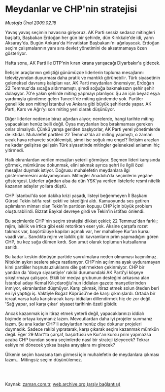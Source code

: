 # Meydanlar ve CHP'nin stratejisi

*Mustafa Ünal 2009.02.18*

<td class="columnist-detail">
<p>Yavaş yavaş seçimin havasına giriyoruz. AK Parti sessiz sedasız mitingleri başlattı, Başbakan Erdoğan her gün bir şehirde, dün Kırıkkale'de idi, yarın Aksaray'da. Bugün Ankara'da Hırvatistan Başbakanı'nı ağırlayacak. Erdoğan seçim çalışmalarının yanı sıra devlet yönetimini de aksatmamaya özen gösteriyor.</p>
<p>
<div id="haberMetinDiv">
<p> Hafta sonu, AK Parti ile DTP'nin kıran kırana yarışacağı Diyarbakır'a gidecek.
<p> İletişim araçlarının geliştiği günümüzde liderlerin topluma mesajlarını televizyondan duyurması daha pratik ve mantıklı görünebilir. Türk siyasetinin geleneksel davranış kalıpları var. AK Parti meydanları önemsiyor, Erdoğan 22 Temmuz'da sıcağa aldırmamıştı, şimdi soğuğa bakmaksızın şehir şehir dolaşıyor. 70'e yakın şehirde miting yapmayı planlıyor. Şu an için beyaz eşya yardımıyla gündeme gelen Tunceli'de miting gündemde yok. Partiler genellikle son mitingi İstanbul ve Ankara gibi büyük şehirlerde yapar. AK Parti, Kars ve Ağrı'yı son miting yeri olarak düşünüyor.
<p>Diğer liderler nedense biraz ağırdan alıyor; nerelerde, hangi tarihte miting yapacakları henüz belli değil. Oysa meydanları boş bırakmaması gereken onlar olmalıydı. Çünkü yarışa geriden başlıyorlar, AK Parti yerel yönetimlerde de iktidar. Muhalefet partileri 22 Temmuz'da az miting yapmıştı, o zaman sıcak hava rehavete sürüklemişti, şimdi ise soğuk mu engel? İletişim araçları ne kadar gelişirse gelişsin Türk siyasetinde mitingler geleneksel anlamını hiç yitirmedi.
<p>Halk ekranlardan verilen mesajları yeterli görmüyor. Seçmen lideri karşısında görmek, mümkünse dokunmak, elini sıkmak ayrıca şehri ile ilgili özel mesajlar duymak istiyor. Doğrusu muhalefetin meydanlara ilgi göstermemesini anlayamıyorum. Mitingler Anadolu'da seçimlerin yegâne göstergesi. Liderler ağırdan alsa da dün YSK'ya verilen listelerle resmî nitelik kazanan adaylar yollara düştü.
<p>CHP İstanbul'da son dakika krizi yaşadı, listeyi beğenmeyen İl Başkanı Gürsel Tekin istifa resti çekti ve istediğini aldı. Kamuoyunda ses getiren açılımların mimarı olan Tekin'in partiden kopuşu CHP için büyük problem oluşturabilirdi. Bizzat Baykal devreye girdi ve Tekin'in istifası önlendi.
<p>Bu seçimlerde CHP'nin seçim stratejisi dikkat çekici; 22 Temmuz'dan farklı; rejim, laiklik ve irtica gibi eski retorikten eser yok. Aksine çarşafa rozet takmak var, başörtülüye kapıları açmak var, her mahalleye Kur'an kursu vaadi var... Sandıkta rejim ve laiklik gibi kavramların prim yapmadığını gören CHP, bu kez sağa dümen kırdı. Son umut olarak toplumun kutsallarına sarıldı.
<p>Bu kadar keskin dönüşün partide savrulmalara neden olmaması kaçınılmaz. Nitekim aykırı seslere sıkça rastlanıyor. CHP'nin açılımına ayak uyduramayan kimi partililer hoşnutsuzluklarını dile getirmekten çekinmiyor. CHP bir yandan da 'dosya siyasetiyle' rakibi durumundaki AK Parti'yi köşeye sıkıştırmaya çalışıyor. Etkili bir medya grubunun desteğini arkasına alan İstanbul adayı Kemal Kılıçdaroğlu'nun iddiaları gazete manşetlerinden inmiyor, ekranlardan düşmüyor. Karşı çıkmak, itiraz etmek solun öteden beri en iyi yaptığı iş. Vaktiyle Boğaz Köprüsü'ne de karşı çıkmışlardı. Ortada bir icraat varsa kafa karıştıracak karşı iddiaları dillendirmek hiç de zor değil. 'Sağ yapar, sol karşı çıkar' siyaset tarihinin özeti gibidir.
<p>Ancak kazanmak için itiraz etmek yeterli değil, yapacaklarınızı iddialı biçimde ortaya koymanız lazım. Mevcutlardan daha iyi projeler sunmanız lazım. Şu ana kadar CHP'li adaylardan henüz dişe dokunur projeleri duymadık. Sadece rakibi yıpratarak, karşı çıkarak seçim kazanmak mümkün değil. Eğer 29 Mart'ta çarşaf, başörtüsü ve Kur'an kursu prim yapmazsa acaba CHP bundan sonra seçimlerde nasıl bir strateji izleyecek? Tekrar eskiye mi dönecek yoksa başka arayışlara mı girecek?
<p>Ülkenin seçim havasına tam girmesi için muhalefetin de meydanlara çıkması lazım... Mitingsiz seçim düşünülemez.</p></p></p></p></p></p></p></p></p></div>
</p>


<p><br>
		 </br></p></td>

Kaynak: [zaman.com.tr](http://zaman.com.tr/yazar.do?yazino=816476), [web.archive.org (arşiv bağlantısı)](http://web.archive.org/web/20111210070024/http://www.zaman.com.tr:80/yazar.do?yazino=816476)
